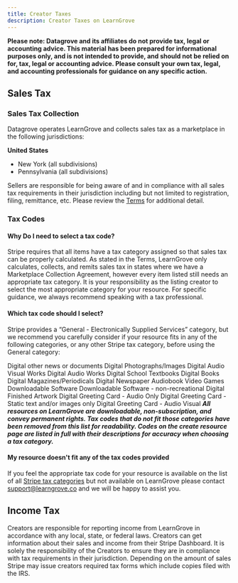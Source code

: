```yaml
---
title: Creator Taxes
description: Creator Taxes on LearnGrove
---
```


**Please note: Datagrove and its affiliates do not provide tax, legal or accounting advice. This material has been prepared for informational purposes only, and is not intended to provide, and should not be relied on for, tax, legal or accounting advice. Please consult your own tax, legal, and accounting professionals for guidance on any specific action.**

## Sales Tax

### Sales Tax Collection
Datagrove operates LearnGrove and collects sales tax as a marketplace in the following jurisdictions:

**United States**
- New York (all subdivisions)
- Pennsylvania (all subdivisions)

Sellers are responsible for being aware of and in compliance with all sales tax requirements in their jurisdiction including but not limited to registration, filing, remittance, etc. Please review the [Terms](https://learngrove.co/terms) for additional detail.

### Tax Codes
#### Why Do I need to select a tax code?
Stripe requires that all items have a tax category assigned so that sales tax can be properly calculated. As stated in the Terms, LearnGrove only calculates, collects, and remits sales tax in states where we have a Marketplace Collection Agreement, however every item listed still needs an appropriate tax category. It is your responsibility as the listing creator to select the most appropriate category for your resource. For specific guidance, we always recommend speaking with a tax professional.

#### Which tax code should I select?
Stripe provides a “General - Electronically Supplied Services” category, but we recommend you carefully consider if your resource fits in any of the following categories, or any other Stripe tax category, before using the General category:

Digital other news or documents
Digital Photographs/Images
Digital Audio Visual Works
Digital Audio Works
Digital School Textbooks
Digital Books
Digital Magazines/Periodicals
Digital Newspaper
Audiobook
Video Games
Downloadable Software
Downloadable Software - non-recreational
Digital Finished Artwork
Digital Greeting Card - Audio Only
Digital Greeting Card - Static text and/or images only
Digital Greeting Card - Audio Visual
***All resources on LearnGrove are downloadable, non-subscription, and convey permanent rights. Tax codes that do not fit those categories have been removed from this list for readability. Codes on the create resource page are listed in full with their descriptions for accuracy when choosing a tax category.***

#### My resource doesn't fit any of the tax codes provided
If you feel the appropriate tax code for your resource is available on the list of all [Stripe tax categories](https://docs.stripe.com/tax/tax-codes) but not available on LearnGrove please contact [support@learngrove.co](mailto:support@learngrove.co) and we will be happy to assist you.

## Income Tax
Creators are responsible for reporting income from LearnGrove in accordance with any local, state, or federal laws. Creators can get information about their sales and income from their Stripe Dashboard. It is solely the responsibility of the Creators to ensure they are in compliance with tax requirements in their jurisdiction. Depending on the amount of sales Stripe may issue creators required tax forms which include copies filed with the IRS. 